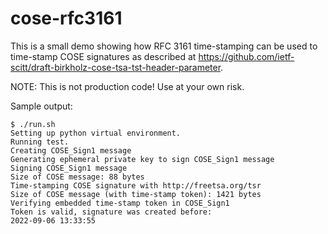 # cose-rfc3161

This is a small demo showing how RFC 3161 time-stamping can be used to time-stamp COSE signatures as described at https://github.com/ietf-scitt/draft-birkholz-cose-tsa-tst-header-parameter.

NOTE: This is not production code! Use at your own risk.

Sample output:

```
$ ./run.sh 
Setting up python virtual environment.
Running test.
Creating COSE_Sign1 message
Generating ephemeral private key to sign COSE_Sign1 message
Signing COSE_Sign1 message
Size of COSE message: 88 bytes
Time-stamping COSE signature with http://freetsa.org/tsr
Size of COSE message (with time-stamp token): 1421 bytes
Verifying embedded time-stamp token in COSE_Sign1
Token is valid, signature was created before:
2022-09-06 13:33:55
```
